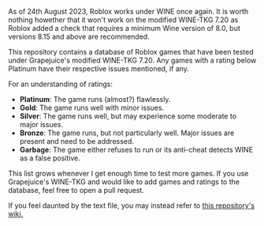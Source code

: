 As of 24th August 2023, Roblox works under WINE once again. It is worth nothing howether that it won't work on the modified WINE-TKG 7.20 as Roblox added a check that requires a minimum Wine version of 8.0, but versions 8.15 and above are recommended.

This repository contains a database of Roblox games that have been tested under Grapejuice's modified WINE-TKG 7.20. Any games with a rating below Platinum have their respective issues mentioned, if any.

For an understanding of ratings:

- **Platinum**: The game runs (almost?) flawlessly.
- **Gold**: The game runs well with minor issues.
- **Silver**: The game runs well, but may experience some moderate to major issues.
- **Bronze**: The game runs, but not particularly well. Major issues are present and need to be addressed.
- **Garbage**: The game either refuses to run or its anti-cheat detects WINE as a false positive.

This list grows whenever I get enough time to test more games. If you use Grapejuice's WINE-TKG and would like to add games and ratings to the database, feel free to open a pull request.

If you feel daunted by the text file, you may instead refer to [this repository's wiki.](https://github.com/MagelessMayhem/Roblox-WINE-DB/wiki/Page-1)
